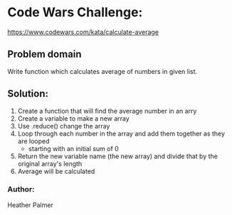 # Code Wars Challenge:
https://www.codewars.com/kata/calculate-average

## Problem domain
Write function which calculates average of numbers in given list.

## Solution:
1. Create a function that will find the average number in an arry
2. Create a variable to make a new array
3. Use .reduce() change the array
4. Loop through each number in the array and add them together as they are looped
    - starting with an initial sum of 0
5. Return the new variable name (the new array) and divide that by the original array's length
6. Average will be calculated

### Author:
Heather Palmer
